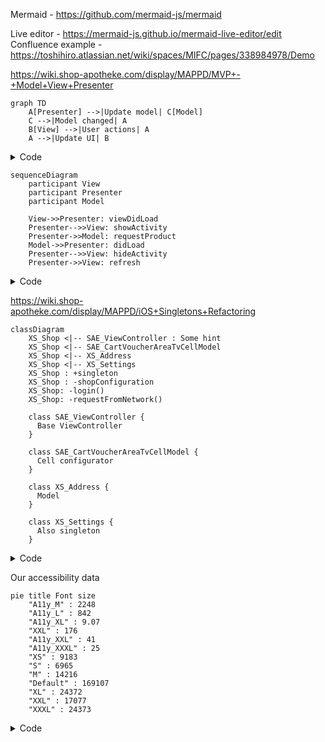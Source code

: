 Mermaid - https://github.com/mermaid-js/mermaid

Live editor - https://mermaid-js.github.io/mermaid-live-editor/edit
Confluence example - https://toshihiro.atlassian.net/wiki/spaces/MIFC/pages/338984978/Demo

https://wiki.shop-apotheke.com/display/MAPPD/MVP+-+Model+View+Presenter

```mermaid
graph TD
    A[Presenter] -->|Update model| C[Model]
    C -->|Model changed| A
    B[View] -->|User actions| A
    A -->|Update UI| B
```

<details>
  <summary>Code</summary>
 
  ```
  graph TD
    A[Presenter] -->|Update model| C[Model]
    C -->|Model changed| A
    B[View] -->|User actions| A
    A -->|Update UI| B
  ```
  
</details>

```mermaid
sequenceDiagram
    participant View
    participant Presenter
    participant Model

    View->>Presenter: viewDidLoad
    Presenter-->>View: showActivity
    Presenter->>Model: requestProduct
    Model->>Presenter: didLoad
    Presenter-->>View: hideActivity
    Presenter->>View: refresh
```

<details>
  <summary>Code</summary>
 
  ```
  sequenceDiagram
    participant View
    participant Presenter
    participant Model

    View->>Presenter: viewDidLoad
    Presenter-->>View: showActivity
    Presenter->>Model: requestProduct
    Model->>Presenter: didLoad
    Presenter-->>View: hideActivity
    Presenter->>View: refresh
  ```
  
</details>

https://wiki.shop-apotheke.com/display/MAPPD/iOS+Singletons+Refactoring

```mermaid
classDiagram
    XS_Shop <|-- SAE_ViewController : Some hint
    XS_Shop <|-- SAE_CartVoucherAreaTvCellModel
    XS_Shop <|-- XS_Address
    XS_Shop <|-- XS_Settings
    XS_Shop : +singleton
    XS_Shop : -shopConfiguration
    XS_Shop: -login()
    XS_Shop: -requestFromNetwork()

    class SAE_ViewController {
      Base ViewController
    }

    class SAE_CartVoucherAreaTvCellModel {
      Cell configurator
    }
    
    class XS_Address {
      Model
    }

    class XS_Settings {
      Also singleton
    }
```

<details>
  <summary>Code</summary>
 
  ```
classDiagram
    XS_Shop <|-- SAE_ViewController : Some hint
    XS_Shop <|-- SAE_CartVoucherAreaTvCellModel
    XS_Shop <|-- XS_Address
    XS_Shop <|-- XS_Settings
    XS_Shop : +singleton
    XS_Shop : -shopConfiguration
    XS_Shop: -login()
    XS_Shop: -requestFromNetwork()

    class SAE_ViewController {
      Base ViewController
    }

    class SAE_CartVoucherAreaTvCellModel {
      Cell configurator
    }
    
    class XS_Address {
      Model
    }

    class XS_Settings {
      Also singleton
    }
  ```
  
</details>

Our accessibility data

```mermaid
pie title Font size
    "A11y_M" : 2248
    "A11y_L" : 842
    "A11y_XL" : 9.07
    "XXL" : 176
    "A11y_XXL" : 41
    "A11y_XXXL" : 25
    "XS" : 9183
    "S" : 6965
    "M" : 14216
    "Default" : 169107
    "XL" : 24372
    "XXL" : 17077
    "XXXL" : 24373   
```

<details>
  <summary>Code</summary>
 
  ```
pie title Font size
    "A11y_M" : 2248
    "A11y_L" : 842
    "A11y_XL" : 9.07
    "XXL" : 176
    "A11y_XXL" : 41
    "A11y_XXXL" : 25
    "XS" : 9183
    "S" : 6965
    "M" : 14216
    "Default" : 169107
    "XL" : 24372
    "XXL" : 17077
    "XXXL" : 24373   
  ```
  
</details>

